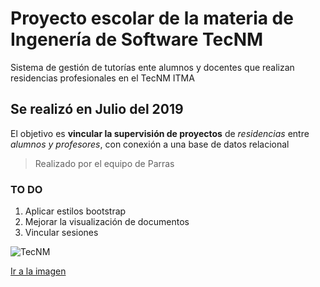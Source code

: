 # Proyecto escolar de la materia de Ingenería de Software TecNM


Sistema de gestión de tutorías ente alumnos y docentes que realizan residencias profesionales en el TecNM ITMA


## Se realizó en Julio del 2019

El objetivo es **vincular la supervisión de proyectos** de *residencias* entre _alumnos y profesores_, con conexión a una base de datos relacional



> Realizado por el equipo de Parras


### TO DO

1. Aplicar estilos bootstrap
2. Mejorar la visualización de documentos
3. Vincular sesiones


![TecNM](https://upload.wikimedia.org/wikipedia/commons/thumb/d/d4/Logo-TecNM-2017.png/640px-Logo-TecNM-2017.png)


[Ir a la imagen](https://upload.wikimedia.org/wikipedia/commons/thumb/d/d4/Logo-TecNM-2017.png/640px-Logo-TecNM-2017.png)


